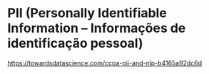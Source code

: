 # PII (Personally Identifiable Information –  Informações de identificação pessoal)

https://towardsdatascience.com/ccpa-pii-and-nlp-b4165a92dc6d
